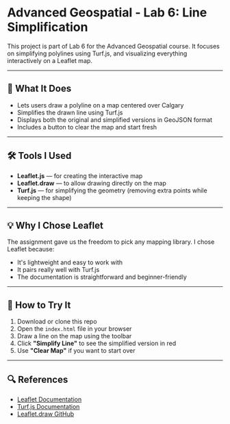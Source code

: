 # Advanced Geospatial - Lab 6: Line Simplification

This project is part of Lab 6 for the Advanced Geospatial course. It focuses on simplifying polylines using Turf.js, and visualizing everything interactively on a Leaflet map.

---

## 🧭 What It Does

- Lets users draw a polyline on a map centered over Calgary
- Simplifies the drawn line using Turf.js
- Displays both the original and simplified versions in GeoJSON format
- Includes a button to clear the map and start fresh

---

## 🛠 Tools I Used

- **Leaflet.js** — for creating the interactive map
- **Leaflet.draw** — to allow drawing directly on the map
- **Turf.js** — for simplifying the geometry (removing extra points while keeping the shape)

---

## 💡 Why I Chose Leaflet

The assignment gave us the freedom to pick any mapping library. I chose Leaflet because:
- It's lightweight and easy to work with
- It pairs really well with Turf.js
- The documentation is straightforward and beginner-friendly

---

## 🚀 How to Try It

1. Download or clone this repo
2. Open the `index.html` file in your browser
3. Draw a line on the map using the toolbar
4. Click **"Simplify Line"** to see the simplified version in red
5. Use **"Clear Map"** if you want to start over

---

## 🔍 References

- [Leaflet Documentation](https://leafletjs.com/)
- [Turf.js Documentation](https://turfjs.org/)
- [Leaflet.draw GitHub](https://github.com/Leaflet/Leaflet.draw)

